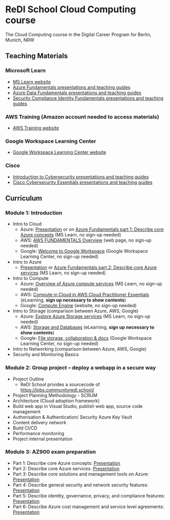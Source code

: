 # ReDI School Cloud Computing course
The Cloud Computing course in the Digital Career Program for Berlin, Munich, NRW

## Teaching Materials
### Microsoft Learn
- [MS Learn website](https://docs.microsoft.com/en-us/learn/browse/?products=azure)
- [Azure Fundamentals presentations and teaching guides](https://github.com/ReDI-School/cloud-computing/tree/main/course_materials/Microsoft_Azure_Fundamentals_AZ900)
- [Azure Data Fundamentals presentations and teaching guides](https://github.com/ReDI-School/cloud-computing/tree/main/course_materials/Microsoft_Azure_Data%20Fundamentals_DP900)
- [Security Compliance Identity Fundamentals presentations and teaching guides](https://github.com/ReDI-School/cloud-computing/tree/main/course_materials/Microsoft_Security_Compliance_Identity_Fundamentals_SC900)
### AWS Training (Amazon account needed to access materials)
- [AWS Training website](https://www.aws.training/)
### Google Workspace Learning Center
- [Google Workspace Learning Center website](https://support.google.com/a/users/?hl=en#topic=)
### Cisco
- [Introduction to Cybersecurity presentations and teaching guides](https://github.com/ReDI-School/cloud-computing/tree/main/course_materials/Cisco_Introduction%20to%20Cybersecurity)
- [Cisco Cybersecurity Essentials presentations and teaching guides](https://github.com/ReDI-School/cloud-computing/tree/main/course_materials/Cisco_Cybersecurity_Essentials)

## Curriculum
### Module 1: Introduction
- Intro to Cloud
  - Azure: [Presentation](https://github.com/ReDI-School/cloud-computing/blob/11657158cbf82240b635cf0ef824a48413288442/course_materials/Microsoft_Azure_Fundamentals_AZ900/AZ-900T00A-ENU-PowerPoint_FSI/AZ-900T00%20Microsoft%20Azure%20Fundamentals-00_FINAL.pptx) or on [Azure Fundamentals part 1: Describe core Azure concepts](https://docs.microsoft.com/en-us/learn/paths/az-900-describe-cloud-concepts/) (MS Learn, no sign-up needed)
  - AWS: [AWS FUNDAMENTALS Overview](https://aws.amazon.com/getting-started/fundamentals-overview/?e=gs2020&p=gsrc) (web page, no sign-up needed)
  - Google: [Welcome to Google Workspace](https://support.google.com/a/users/answer/9389764?hl=en&ref_topic=9917952) (Google Workspace Learning Center, no sign-up needed)
- Intro to Azure
  - [Presentation](https://github.com/ReDI-School/cloud-computing/blob/a5b1e899dd096d3d595b6d62b0e613d7396f8f4c/course_materials/Microsoft_Azure_Fundamentals_AZ900/AZ-900T00A-ENU-PowerPoint_FSI/AZ-900T00%20Microsoft%20Azure%20Fundamentals-01%20(cloud%20concepts)_FINAL.pptx) or [Azure Fundamentals part 2: Describe core Azure services](https://docs.microsoft.com/en-us/learn/paths/az-900-describe-core-azure-services/) (MS Learn, no sign-up needed)
- Intro to Compute
  - Azure: [Overview of Azure compute services](https://docs.microsoft.com/en-us/learn/modules/azure-compute-fundamentals/overview) (MS Learn, no sign-up needed)
  - AWS: [Compute in Cloud in AWS Cloud Practitioner Essentials](https://www.aws.training/Details/eLearning?id=60697) (eLearning, **sign up necessary to show contents**)
  - Google: [Compute Engine](https://cloud.google.com/compute) (website, no sign-up needed)
- Intro to Storage (comparison between Azure, AWS, Google)
  - Azure: [Explore Azure Storage services](https://docs.microsoft.com/en-us/learn/modules/azure-storage-fundamentals/) (MS Learn, no sign-up needed)
  - AWS: [Storage and Databases](https://www.aws.training/Details/eLearning?id=60697&la=cp&tile=gst) (eLearning, **sign up necessary to show contents**)
  - Google: [File storage, collaboration & docs](https://support.google.com/a/users/answer/10005650?visit_id=637626467996669028-4241468714&hl=en&rd=1) (Google Workspace Learning Center, no sign-up needed)
- Intro to Networking (comparison between Azure, AWS, Google)
- Security and Monitoring Basics

### Module 2: Group project – deploy a webapp in a secure way
- Project Outline
  - ReDI School privides a sourcecode of https://jobs.communityredi.school/
- Project Planning Methodology - SCRUM
- Architecture (Cloud adoption framework)
- Build web app in Visual Studio, publish web app, source code management
- Authorisation & Authentication/ Security Azure Key Vault
- Content delivery network
- Build CI/CD
- Performance monitoring
- Project internal presentation

### Module 3: AZ900 exam preparation
- Part 1: Describe core Azure concepts: [Presentation](https://github.com/ReDI-School/cloud-computing/blob/a5b1e899dd096d3d595b6d62b0e613d7396f8f4c/course_materials/Microsoft_Azure_Fundamentals_AZ900/AZ-900T00A-ENU-PowerPoint_FSI/AZ-900T00%20Microsoft%20Azure%20Fundamentals-01%20(cloud%20concepts)_FINAL.pptx)
- Part 2: Describe core Azure services: [Presentation](https://github.com/ReDI-School/cloud-computing/blob/a5b1e899dd096d3d595b6d62b0e613d7396f8f4c/course_materials/Microsoft_Azure_Fundamentals_AZ900/AZ-900T00A-ENU-PowerPoint_FSI/AZ-900T00%20Microsoft%20Azure%20Fundamentals-02%20(workloads)_FINAL.pptx)
- Part 3: Describe core solutions and management tools on Azure: [Presentation](https://github.com/ReDI-School/cloud-computing/blob/a5b1e899dd096d3d595b6d62b0e613d7396f8f4c/course_materials/Microsoft_Azure_Fundamentals_AZ900/AZ-900T00A-ENU-PowerPoint_FSI/AZ-900T00%20Microsoft%20Azure%20Fundamentals-03%20%20(solutions)_FINAL.pptx)
- Part 4: Describe general security and network security features: [Presentation](https://github.com/ReDI-School/cloud-computing/blob/a5b1e899dd096d3d595b6d62b0e613d7396f8f4c/course_materials/Microsoft_Azure_Fundamentals_AZ900/AZ-900T00A-ENU-PowerPoint_FSI/AZ-900T00%20Microsoft%20Azure%20Fundamentals-04%20(security)_FINAL.pptx)
- Part 5: Describe identity, governance, privacy, and compliance features: [Presentation](https://github.com/ReDI-School/cloud-computing/blob/a5b1e899dd096d3d595b6d62b0e613d7396f8f4c/course_materials/Microsoft_Azure_Fundamentals_AZ900/AZ-900T00A-ENU-PowerPoint_FSI/AZ-900T00%20Microsoft%20Azure%20Fundamentals-05%20(identity,%20gov,priv,compliance)_FINAL.pptx)
- Part 6: Describe Azure cost management and service level agreements: [Presentation](https://github.com/ReDI-School/cloud-computing/blob/a5b1e899dd096d3d595b6d62b0e613d7396f8f4c/course_materials/Microsoft_Azure_Fundamentals_AZ900/AZ-900T00A-ENU-PowerPoint_FSI/AZ-900T00%20Microsoft%20Azure%20Fundamentals-06%20(pricing%20and%20spt)_FINAL.pptx)
